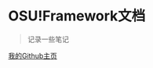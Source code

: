 # OSU!Framework文档


> 记录一些笔记

[我的Github主页](https://github.com/lagrahhn)
<!-- [滚动鼠标](#introduction) -->